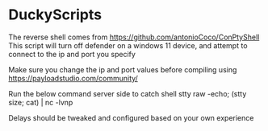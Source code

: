 # DuckyScripts

The reverse shell comes from https://github.com/antonioCoco/ConPtyShell
This script will turn off defender on a windows 11 device, and attempt to connect to the ip and port you specify

Make sure you change the ip and port values before compiling using https://payloadstudio.com/community/

Run the below command server side to catch shell
stty raw -echo; (stty size; cat) | nc -lvnp <port>

Delays should be tweaked and configured based on your own experience
